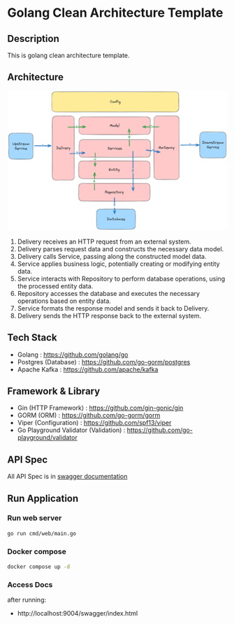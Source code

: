 # Golang Clean Architecture Template

## Description

This is golang clean architecture template.

## Architecture

![Clean Architecture](architecture.png)

1. Delivery receives an HTTP request from an external system.
2. Delivery parses request data and constructs the necessary data model.
3. Delivery calls Service, passing along the constructed model data.
4. Service applies business logic, potentially creating or modifying entity data.
5. Service interacts with Repository to perform database operations, using the processed entity data.
6. Repository accesses the database and executes the necessary operations based on entity data.
7. Service formats the response model and sends it back to Delivery.
8. Delivery sends the HTTP response back to the external system.

## Tech Stack

- Golang : https://github.com/golang/go
- Postgres (Database) : https://github.com/go-gorm/postgres
- Apache Kafka : https://github.com/apache/kafka

## Framework & Library

- Gin (HTTP Framework) : https://github.com/gin-gonic/gin
- GORM (ORM) : https://github.com/go-gorm/gorm
- Viper (Configuration) : https://github.com/spf13/viper
- Go Playground Validator (Validation) : https://github.com/go-playground/validator


## API Spec

All API Spec is in [swagger documentation](./docs/swagger.yaml)


## Run Application

### Run web server

```bash
go run cmd/web/main.go
```
### Docker compose

```bash
docker compose up -d
```

### Access Docs

after running:
- http://localhost:9004/swagger/index.html